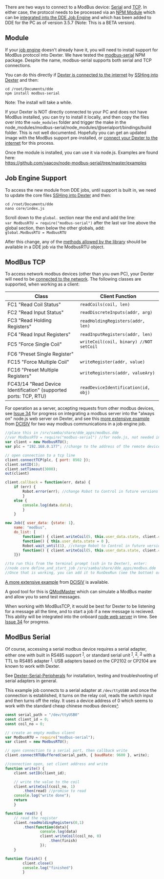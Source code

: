 There are two ways to connect to a ModBus device: <a href="#modbus-serial">Serial</a> and <a href="#modbus-tcp">TCP</a>. In either case, the protocol needs to be processed via an <a href="#module">NPM Module</a> which can be <a href="#job-engine-support">integrated into the DDE Job Engine</a> and which has been added to DDE for the PC as of version 3.5.7 (Note: This is a BETA version). 

## Module
If your [job engine](DDE#dde-on-dexter) doesn't already have it, you will need to install support for ModBus protocol into Dexter. We have tested the [modbus-serial](https://www.npmjs.com/package/modbus-serial) NPM package. Despite the name, modbus-serial supports both serial and TCP connections.

You can do this directly if [Dexter is connected to the internet](Dexter-Networking#internet-access) by [SSHing into Dexter](Dexter-Networking#shell-access-via-ssh) and then:
````
cd /root/Documents/dde
npm install modbus-serial
````
Note: The install will take a while. 

If your Dexter is NOT directly connected to your PC and does not have ModBus installed, you can try to install it locally, and then copy the files over into the `node_modules` folder and trigger the make in the node_modules/modbus-serial/node_modules/@serialport/bindings/build folder. This is not well documented. Hopefully you can get an updated image with the ModBus support pre-installed, or [connect your Dexter to the internet](Dexter-Networking#internet-access) for this process.

Once the module is installed, you can use it via node.js. Examples are found here:<br>
https://github.com/yaacov/node-modbus-serial/tree/master/examples

## Job Engine Support

To access the new module from DDE jobs, until support is built in, we need to update the core files [SSHing into Dexter](Dexter-Networking#shell-access-via-ssh) and then:
````
cd /root/Documents/dde
nano core/index.js
````
Scroll down to the `global.` section near the end and add the line:<br>
`var ModbusRTU = require("modbus-serial")`
after the last var line above the global section, then below the other globals, add:<br>
`global.ModbusRTU = ModbusRTU`

After this change, any of the [methods allowed by the library](https://github.com/JamesNewton/node-modbus-serial/tree/patch-1#these-classes-are-implemented) should be available in a DDE job via the ModbusRTU object.


## ModBus TCP

To access network modbus devices (other than you own PC), your Dexter will need to be [connected to the network](Dexter-Networking#internet-access). 
The following classes are supported, when working as a client:

| Class | Client Function |
|-------|----------|
| FC1 "Read Coil Status" | `readCoils(coil, len)` |
| FC2 "Read Input Status" | `readDiscreteInputs(addr, arg)` |
| FC3 "Read Holding Registers" | `readHoldingRegisters(addr, len) ` |
| FC4 "Read Input Registers" | `readInputRegisters(addr, len) ` |
| FC5 "Force Single Coil" | `writeCoil(coil, binary) //NOT setCoil` |
| FC6 "Preset Single Register"
| FC15 "Force Multiple Coil" | `writeRegister(addr, value)` |
| FC16 "Preset Multiple Registers" | `writeRegisters(addr, valueAry)` |
| FC43/14 "Read Device Identification" (supported ports: TCP, RTU) | `readDeviceIdentification(id, obj)` |

For operation as a server, accepting requests from other modbus devices, see [Issue 34](https://github.com/HaddingtonDynamics/Dexter/issues/84) for progress on integrating a modbus server into the "always on" node.js web server on Dexter, and see this [more extensive example](https://github.com/HaddingtonDynamics/Dexter/blob/StepAngles/Firmware/dde_apps/modbus_test.dde) from [DCISIV](www.dcisiv.com.au) for two way modbus communications in a job engine job. 

````js
//place this in /srv/samba/share/dde_apps/modbus.dde
//var ModbusRTU = require("modbus-serial") //for node.js, not needed in DDE
var client = new ModbusRTU();
var plc = "192.168.0.177"; //change to the address of the remote device.

// open connection to a tcp line
client.connectTCP(plc, { port: 8502 });
client.setID(1);
client.setTimeout(3000);
out(client)

client.callback = function(err, data) {
	if (err) {
    	Robot.error(err); //change Robot to Control in future versions
        }
    else {
        console.log(data.data);
        }
    }

new Job({ user_data: {state: 1},
    name: "modbus",
    do_list: [
    	function() { client.writeCoil(5, this.user_data.state, client.callback)},
        function() { this.user_data.state = 0 },
        Robot.wait_until(1), //change Robot to Control in future versions
    	function() { client.writeCoil(5, this.user_data.state, client.callback)},
    ]})

//to run this from the terminal prompt (ssh in to Dexter), enter:
//node core define_and_start_job /srv/samba/share/dde_apps/modbus.dde
//Once that is working, you can add it to RunDexRun (see the bottom) or later to autoexec.jobs (if you have that)
````

[A more extensive example](https://github.com/HaddingtonDynamics/Dexter/blob/StepAngles/Firmware/dde_apps/modbus_test.dde) from [DCISIV](www.dcisiv.com.au) is available.

A good tool for this is [QModMaster](https://sourceforge.net/projects/qmodmaster/) which can simulate a ModBus master and allow you to send test messages. 

When working with ModBusTCP, it would be best for Dexter to be listening for a message all the time, and to start a job if a new message is recieved. This ability will be integrated into the onboard [node web server](nodejs-webserver) in time. See [Issue 34](https://github.com/HaddingtonDynamics/Dexter/issues/84) for progress.

## ModBus Serial

Of course, accessing a serial modbus device requires a serial adapter, either one with built in RS485 support <sup>[1](https://www.amazon.com/dp/B0721BB8PQ)</sup>, or standard serial unit <sup>[1](https://www.tindie.com/products/Power_Modules/miniature-micro-usb-serial-uart-ttl-33v-5v-out/)</sup>, <sup>[2](http://massmind.ecomorder.com/techref/ecomprice.asp?p=416063)</sup>, <sup>[3](https://www.tindie.com/products/CircuitGizmos3/multiple-usb-serial-interface/)</sup> with a TTL to RS485 adapter <sup>[1](https://www.digitspace.com/ttl-to-rs485module-rs485-to-ttl-uart)</sup>. USB adapters based on the CP2102 or CP2104 are known to work with Dexter. 

See [Dexter-Serial-Peripherals](Dexter-Serial-Peripherals) for installation, testing and troubleshooting of serial adapters in general. 

This example job connects to a serial adapter at `/dev/ttyUSB0` and once the connection is established, it turns on the relay coil, reads the switch input and then turns off the relay. It uses a device address of 0 which seems to work with the standard cheap chinese modbus devices<a href="https://www.aliexpress.com/item/4000014522532.html">^</a>.

````js
const serial_path = "/dev/ttyUSB0"
const client_id = 0;
const coil_no = 0;

// create an empty modbus client
var ModbusRTU = require("modbus-serial");
var client = new ModbusRTU();

// open connection to a serial port, then callback write
client.connectRTUBuffered(serial_path, { baudRate: 9600 }, write);

//connection open, set client address and write
function write() {
    client.setID(client_id);

    // write the value to the coil
    client.writeCoil(coil_no, 1)
        .then(read) //promise to read
    console.log("write done");
    return
    }

function read() {
    // read the register
    client.readHoldingRegisters(0,1)
        .then(function(data){
                console.log(data)
                client.writeCoil(coil_no, 0)
                    .then(finish)
                });
    }

function finish() {
        client.close()
        console.log("finished")
        }


````